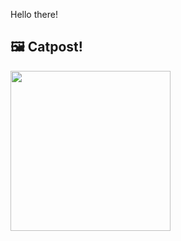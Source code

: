 Hello there!



## 🖼️ Catpost!

<sub>
    <img src="https://cdn2.thecatapi.com/images/d23.gif" height="256">
</sub>

